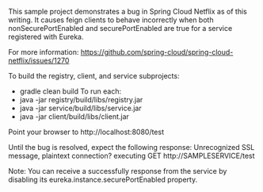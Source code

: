 This sample project demonstrates a bug in Spring Cloud Netflix as of this writing.
It causes feign clients to behave incorrectly when both nonSecurePortEnabled and
securePortEnabled are true for a service registered with Eureka.

For more information: https://github.com/spring-cloud/spring-cloud-netflix/issues/1270

To build the registry, client, and service subprojects:
* gradle clean build
To run each:
* java -jar registry/build/libs/registry.jar
* java -jar service/build/libs/service.jar
* java -jar client/build/libs/client.jar

Point your browser to http://localhost:8080/test

Until the bug is resolved, expect the following response:
Unrecognized SSL message, plaintext connection? executing GET http://SAMPLESERVICE/test

Note: You can receive a successfully response from the service by disabling its
eureka.instance.securePortEnabled property.
